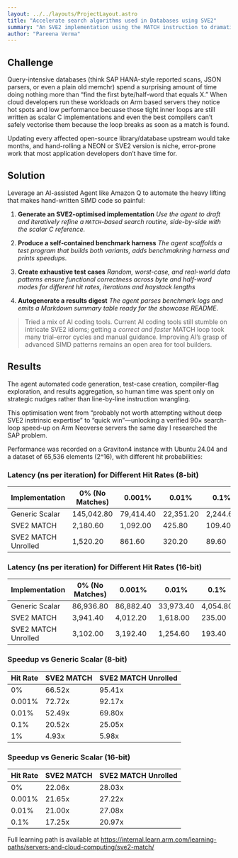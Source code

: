 ```yaml
---
layout: ../../layouts/ProjectLayout.astro
title: "Accelerate search algorithms used in Databases using SVE2"
summary: "An SVE2 implementation using the MATCH instruction to dramatically make search operations in byte and half word arrays faster on Arm servers."
author: "Pareena Verma"
---
```


## Challenge

Query-intensive databases (think SAP HANA-style reported scans, JSON parsers, or even a plain old memchr) spend a surprising amount of time doing nothing more than “find the first byte/half-word that equals X.”
When cloud developers run these workloads on Arm based servers they notice hot spots and low performance becuase those tight inner loops are still written as scalar C implementations and even the best compilers can’t safely vectorise them because the loop breaks as soon as a match is found. 

Updating every affected open-source library/database upstream would take months, and hand-rolling a NEON or SVE2 version is niche, error-prone work that most application developers don’t have time for. 

## Solution

Leverage an AI-assisted Agent like Amazon Q to automate the heavy lifting that makes hand-written SIMD code so painful:

1. **Generate an SVE2-optimised implementation**
   *Use the agent to draft and iteratively refine a `MATCH`-based search routine, side-by-side with the scalar C reference.*

2. **Produce a self-contained benchmark harness**
   *The agent scaffolds a test program that builds both variants, adds benchmakring harness and prints speedups.*

3. **Create exhaustive test cases**
   *Random, worst-case, and real-world data patterns ensure functional correctness across byte and half-word modes for different hit rates, iterations and haystack lengths*

4. **Autogenerate a results digest**
   *The agent parses benchmark logs and emits a Markdown summary table ready for the showcase README.*

> Tried a mix of AI coding tools. Current AI coding tools still stumble on intricate SVE2 idioms; getting a *correct and faster* MATCH loop took many trial–error cycles and manual guidance. Improving AI’s grasp of advanced SIMD patterns remains an open area for tool builders.


## Results

The agent automated code generation, test-case creation, compiler-flag exploration, and results aggregation, so human time was spent only on strategic nudges rather than line-by-line instruction wrangling.

This optimisation went from “probably not worth attempting without deep SVE2 instrinsic expertise” to “quick win”—unlocking a verified 90× search-loop speed-up on Arm Neoverse servers the same day I researched the SAP problem.

Performance was recorded on a Graviton4 instance with Ubuntu 24.04 and a dataset of 65,536 elements (2^16), with different hit probabilities:

### Latency (ns per iteration) for Different Hit Rates (8-bit)

| Implementation        | 0% (No Matches) | 0.001%      | 0.01%      | 0.1%      | 1%       |
|-----------------------|-----------------|-------------|------------|-----------|----------|
| Generic Scalar        | 145,042.80      | 79,414.40   | 22,351.20  | 2,244.60  | 332.60   |
| SVE2 MATCH            | 2,180.60        | 1,092.00    | 425.80     | 109.40    | 67.40    |
| SVE2 MATCH Unrolled   | 1,520.20        | 861.60      | 320.20     | 89.60     | 55.60    |

### Latency (ns per iteration) for Different Hit Rates (16-bit)

| Implementation        | 0% (No Matches) | 0.001%     | 0.01%     | 0.1%     | 1%      |
|-----------------------|-----------------|------------|-----------|----------|---------|
| Generic Scalar        | 86,936.80       | 86,882.40  | 33,973.40 | 4,054.80 | 117.60  |
| SVE2 MATCH            | 3,941.40        | 4,012.20   | 1,618.00  | 235.00   | 59.60   |
| SVE2 MATCH Unrolled   | 3,102.00        | 3,192.40   | 1,254.60  | 193.40   | 59.40   |

### Speedup vs Generic Scalar (8-bit)

| Hit Rate | SVE2 MATCH | SVE2 MATCH Unrolled |
|----------|------------|---------------------|
| 0%       | 66.52x     | 95.41x              |
| 0.001%   | 72.72x     | 92.17x              |
| 0.01%    | 52.49x     | 69.80x              |
| 0.1%     | 20.52x     | 25.05x              |
| 1%       | 4.93x      | 5.98x               |

### Speedup vs Generic Scalar (16-bit)

| Hit Rate | SVE2 MATCH | SVE2 MATCH Unrolled |
|----------|------------|---------------------|
| 0%       | 22.06x     | 28.03x              |
| 0.001%   | 21.65x     | 27.22x              |
| 0.01%    | 21.00x     | 27.08x              |
| 0.1%     | 17.25x     | 20.97x              |

Full learning path is available at https://internal.learn.arm.com/learning-paths/servers-and-cloud-computing/sve2-match/

